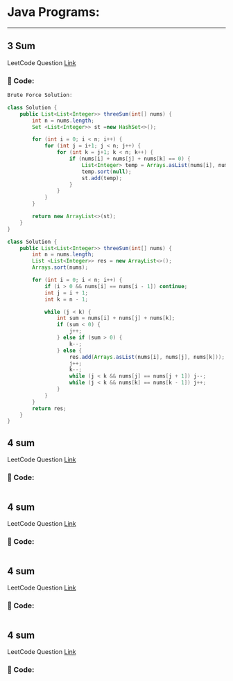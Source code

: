 # Java Programs:

---

## 3 Sum
LeetCode Question [Link](https://leetcode.com/problems/3sum/)
### 📄 Code:

```java
Brute Force Solution:

class Solution {
    public List<List<Integer>> threeSum(int[] nums) {
        int n = nums.length;
        Set <List<Integer>> st =new HashSet<>();

        for (int i = 0; i < n; i++) {
            for (int j = i+1; j < n; j++) {
                for (int k = j+1; k < n; k++) {
                    if (nums[i] + nums[j] + nums[k] == 0) {
                        List<Integer> temp = Arrays.asList(nums[i], nums[j], nums[k]);
                        temp.sort(null);
                        st.add(temp);
                    }
                }
            }
        }

        return new ArrayList<>(st);
    }
}
```

```java
class Solution {
    public List<List<Integer>> threeSum(int[] nums) {
        int n = nums.length;
        List <List<Integer>> res = new ArrayList<>();
        Arrays.sort(nums);

        for (int i = 0; i < n; i++) {
            if (i > 0 && nums[i] == nums[i - 1]) continue;
            int j = i + 1;
            int k = n - 1;

            while (j < k) {
                int sum = nums[i] + nums[j] + nums[k];
                if (sum < 0) {
                    j++;
                } else if (sum > 0) {
                    k--;
                } else {
                    res.add(Arrays.asList(nums[i], nums[j], nums[k]));
                    j++;
                    k--;
                    while (j < k && nums[j] == nums[j + 1]) j--;
                    while (j < k && nums[k] == nums[k - 1]) j++;
                }
            }
        }
        return res;
    }
}
```


## 4 sum
LeetCode Question [Link]()
### 📄 Code:

```java

```

## 4 sum
LeetCode Question [Link]()
### 📄 Code:

```java

```

## 4 sum
LeetCode Question [Link]()
### 📄 Code:

```java

```

## 4 sum
LeetCode Question [Link]()
### 📄 Code:

```java

```
